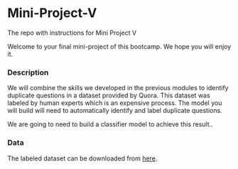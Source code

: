 # Mini-Project-V

The repo with instructions for Mini Project V

Welcome to your final mini-project of this bootcamp. We hope you will enjoy it. 

### Description

We will combine the skills we developed in the previous modules to identify duplicate questions in a dataset provided by Quora. This dataset  was labeled by human experts which is an expensive process. The model you will build will need to automatically identify and label duplicate questions.

We are going to need to build a classifier model to achieve this result..


### Data

The labeled dataset can be downloaded from [here](https://drive.google.com/file/d/19iWVGLBi7edqybybam56bt2Zy7vpf1Xc/view?usp=sharing).
